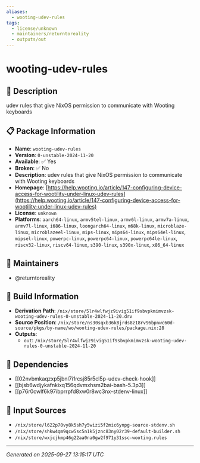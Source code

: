 ```yaml
---
aliases:
  - wooting-udev-rules
tags:
  - license/unknown
  - maintainers/returntoreality
  - outputs/out
---
```


# wooting-udev-rules

## 📝 Description

udev rules that give NixOS permission to communicate with Wooting keyboards

## 📋 Package Information

- **Name**: `wooting-udev-rules`
- **Version**: `0-unstable-2024-11-20`
- **Available**: ✅ Yes
- **Broken**: ✅ No
- **Description**: udev rules that give NixOS permission to communicate with Wooting keyboards
- **Homepage**: [https://help.wooting.io/article/147-configuring-device-access-for-wootility-under-linux-udev-rules](https://help.wooting.io/article/147-configuring-device-access-for-wootility-under-linux-udev-rules)
- **License**: `unknown`
- **Platforms**: `aarch64-linux`, `armv5tel-linux`, `armv6l-linux`, `armv7a-linux`, `armv7l-linux`, `i686-linux`, `loongarch64-linux`, `m68k-linux`, `microblaze-linux`, `microblazeel-linux`, `mips-linux`, `mips64-linux`, `mips64el-linux`, `mipsel-linux`, `powerpc-linux`, `powerpc64-linux`, `powerpc64le-linux`, `riscv32-linux`, `riscv64-linux`, `s390-linux`, `s390x-linux`, `x86_64-linux`
## 👥 Maintainers

- @returntoreality


## 🔧 Build Information

- **Derivation Path**: `/nix/store/5lr4wlfwjz9ivig51if9sbvpkmimvzsk-wooting-udev-rules-0-unstable-2024-11-20.drv`
- **Source Position**: `/nix/store/ns30sqxb36k8jrds8z18rv96bpnwc60d-source/pkgs/by-name/wo/wooting-udev-rules/package.nix:28`
- **Outputs**:
  - `out`:  `/nix/store/5lr4wlfwjz9ivig51if9sbvpkmimvzsk-wooting-udev-rules-0-unstable-2024-11-20`

## 🔗 Dependencies

- [[02nvbmkaqzxp5jbnl7i1rcsj85r5cl5p-udev-check-hook]]
- [[bjsb6wdjykafnkixq156qdvmxhsm2bai-bash-5.3p3]]
- [[p76r0cwlf6k97ibprrpfd8xw0r8wc3nx-stdenv-linux]]

## 📁 Input Sources

- `/nix/store/l622p70vy8k5sh7y5wizi5f2mic6ynpg-source-stdenv.sh`
- `/nix/store/shkw4qm9qcw5sc5n1k5jznc83ny02r39-default-builder.sh`
- `/nix/store/wxjcjkmp46g22aa0na0gw2f971y31ssc-wooting.rules`

---
*Generated on 2025-09-27 13:15:17 UTC*
